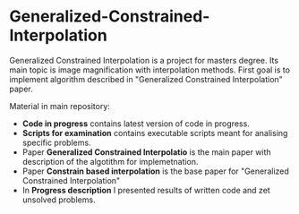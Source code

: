 # Generalized-Constrained-Interpolation

Generalized Constrained Interpolation is a project for masters degree. Its main topic is image magnification with interpolation methods. 
First goal is to implement algorithm described in "Generalized Constrained Interpolation" paper.

Material in main repository:
* **Code in progress** contains latest version of code in progress.
* **Scripts for examination** contains executable scripts meant for analising specific problems.
* Paper **Generalized Constrained Interpolatio** is the main paper with description of the algotithm for implemetnation.
* Paper **Constrain based interpolation** is the base paper for "Generalized Constrained Interpolation"
* In **Progress description** I presented results of written code and zet unsolved problems.
